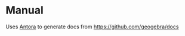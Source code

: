 # Manual

Uses [Antora](https://antora.org/) to generate docs from https://github.com/geogebra/docs
